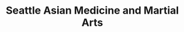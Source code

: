 ---
title: "Seattle Asian Medicine and Martial Arts"
url: /seattle/seattle-asian-medicine-and-martial-arts/
shop: herbalist
---